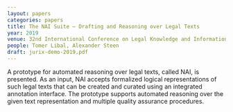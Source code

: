 ```yaml
---
layout: papers
categories: papers
title: The NAI Suite – Drafting and Reasoning over Legal Texts
year: 2019
venue: 32nd International Conference on Legal Knowledge and Information Systems (JURIX)
people: Tomer Libal, Alexander Steen
draft: jurix-demo-2019.pdf
---
```


A prototype for automated reasoning over legal texts, called NAI, is
presented. As an input, NAI accepts formalized logical representations of
such legal texts that can be created and curated using an integrated annotation
interface. The prototype supports automated reasoning over the given text
representation and multiple quality assurance procedures.
